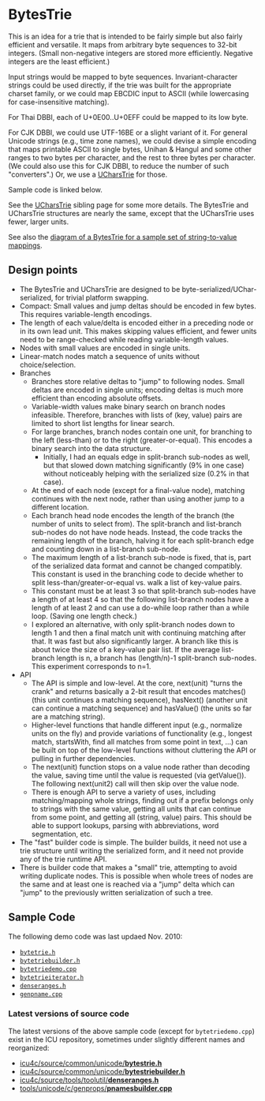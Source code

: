 # BytesTrie

This is an idea for a trie that is intended to be fairly simple but also fairly
efficient and versatile. It maps from arbitrary byte sequences to 32-bit
integers. (Small non-negative integers are stored more efficiently. Negative
integers are the least efficient.)

Input strings would be mapped to byte sequences. Invariant-character strings
could be used directly, if the trie was built for the appropriate charset
family, or we could map EBCDIC input to ASCII (while lowercasing for
case-insensitive matching).

For Thai DBBI, each of U+0E00..U+0EFF could be mapped to its low byte.

For CJK DBBI, we could use UTF-16BE or a slight variant of it. For general
Unicode strings (e.g., time zone names), we could devise a simple encoding that
maps printable ASCII to single bytes, Unihan & Hangul and some other ranges to
two bytes per character, and the rest to three bytes per character. (We could
also use this for CJK DBBI, to reduce the number of such "converters".) Or, we
use a [UCharsTrie](../ucharstrie.md) for those.

Sample code is linked below.

See the [UCharsTrie](../ucharstrie.md) sibling page for some more details. The
BytesTrie and UCharsTrie structures are nearly the same, except that the
UCharsTrie uses fewer, larger units.

See also the [diagram of a BytesTrie for a sample set of string-to-value
mappings](https://docs.google.com/drawings/edit?id=1-doZNpcByYItcDAcvKmIpwJMWFgXpYCm43GnUrbat3g).

## Design points

*   The BytesTrie and UCharsTrie are designed to be
    byte-serialized/UChar-serialized, for trivial platform swapping.
*   Compact: Small values and jump deltas should be encoded in few bytes. This
    requires variable-length encodings.
*   The length of each value/delta is encoded either in a preceding node or in
    its own lead unit. This makes skipping values efficient, and fewer units
    need to be range-checked while reading variable-length values.
*   Nodes with small values are encoded in single units.
*   Linear-match nodes match a sequence of units without choice/selection.
*   Branches
    *   Branches store relative deltas to "jump" to following nodes. Small
        deltas are encoded in single units; encoding deltas is much more
        efficient than encoding absolute offsets.
    *   Variable-width values make binary search on branch nodes infeasible.
        Therefore, branches with lists of (key, value) pairs are limited to
        short list lengths for linear search.
    *   For large branches, branch nodes contain one unit, for branching to the
        left (less-than) or to the right (greater-or-equal). This encodes a
        binary search into the data structure.
        *   Initially, I had an equals edge in split-branch sub-nodes as well,
            but that slowed down matching significantly (9% in one case) without
            noticeably helping with the serialized size (0.2% in that case).
    *   At the end of each node (except for a final-value node), matching
        continues with the next node, rather than using another jump to a
        different location.
    *   Each branch head node encodes the length of the branch (the number of
        units to select from). The split-branch and list-branch sub-nodes do not
        have node heads. Instead, the code tracks the remaining length of the
        branch, halving it for each split-branch edge and counting down in a
        list-branch sub-node.
    *   The maximum length of a list-branch sub-node is fixed, that is, part of
        the serialized data format and cannot be changed compatibly. This
        constant is used in the branching code to decide whether to split
        less-than/greater-or-equal vs. walk a list of key-value pairs.
    *   This constant must be at least 3 so that split-branch sub-nodes have a
        length of at least 4 so that the following list-branch nodes have a
        length of at least 2 and can use a do-while loop rather than a while
        loop. (Saving one length check.)
    *   I explored an alternative, with only split-branch nodes down to length 1
        and then a final match unit with continuing matching after that. It was
        fast but also significantly larger. A branch like this is about twice
        the size of a key-value pair list. If the average list-branch length is
        n, a branch has (length/n)-1 split-branch sub-nodes. This experiment
        corresponds to n=1.
*   API
    *   The API is simple and low-level. At the core, next(unit) "turns the
        crank" and returns basically a 2-bit result that encodes matches() (this
        unit continues a matching sequence), hasNext() (another unit can
        continue a matching sequence) and hasValue() (the units so far are a
        matching string).
    *   Higher-level functions that handle different input (e.g., normalize
        units on the fly) and provide variations of functionality (e.g., longest
        match, startsWith, find all matches from some point in text, ...) can be
        built on top of the low-level functions without cluttering the API or
        pulling in further dependencies.
    *   The next(unit) function stops on a value node rather than decoding the
        value, saving time until the value is requested (via getValue()). The
        following next(unit2) call will then skip over the value node.
    *   There is enough API to serve a variety of uses, including
        matching/mapping whole strings, finding out if a prefix belongs only to
        strings with the same value, getting all units that can continue from
        some point, and getting all (string, value) pairs. This should be able
        to support lookups, parsing with abbreviations, word segmentation, etc.
*   The "fast" builder code is simple. The builder builds, it need not use a
    trie structure until writing the serialized form, and it need not provide
    any of the trie runtime API.
*   There is builder code that makes a "small" trie, attempting to avoid writing
    duplicate nodes. This is possible when whole trees of nodes are the same and
    at least one is reached via a "jump" delta which can "jump" to the
    previously written serialization of such a tree.

## Sample Code

The following demo code was last updaed Nov. 2010:

* [`bytetrie.h`](./bytetrie.h)
* [`bytetriebuilder.h`](./bytetriebuilder.h)
* [`bytetriedemo.cpp`](./bytetriedemo.cpp)
* [`bytetrieiterator.h`](./bytetrieiterator.h)
* [`denseranges.h`](./denseranges.h)
* [`genpname.cpp`](./genpname.cpp)

### Latest versions of source code

The latest versions of the above sample code (except for `bytetriedemo.cpp`) exist in the ICU repository, sometimes under slightly different names and reorganized:

* [icu4c/source/common/unicode/**bytestrie.h**](https://github.com/unicode-org/icu/blob/main/icu4c/source/common/unicode/bytestrie.h)
* [icu4c/source/common/unicode/**bytestriebuilder.h**](https://github.com/unicode-org/icu/blob/main/icu4c/source/common/unicode/bytestriebuilder.h)
* [icu4c/source/tools/toolutil/**denseranges.h**](https://github.com/unicode-org/icu/blob/main/icu4c/source/tools/toolutil/denseranges.h)
* [tools/unicode/c/genprops/**pnamesbuilder.cpp**](https://github.com/unicode-org/icu/blob/main/tools/unicode/c/genprops/pnamesbuilder.cpp)

